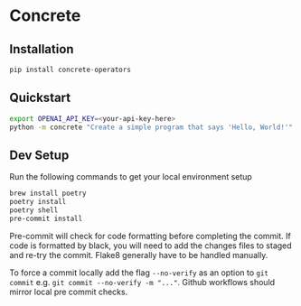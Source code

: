 # Concrete

## Installation
```python
pip install concrete-operators
```

## Quickstart
```bash
export OPENAI_API_KEY=<your-api-key-here>
python -m concrete "Create a simple program that says 'Hello, World!'"
```

## Dev Setup
Run the following commands to get your local environment setup
```bash
brew install poetry
poetry install
poetry shell
pre-commit install
```

Pre-commit will check for code formatting before completing the commit. If code is formatted by black, you will need to add the changes files to staged and re-try the commit.
Flake8 generally have to be handled manually.

To force a commit locally add the flag `--no-verify` as an option to `git commit` e.g. `git commit --no-verify -m "..."`. Github workflows should mirror local pre commit checks.

